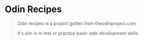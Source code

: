 # Odin Recipes

> Odin recipes is a project gotten from theodinproject.com


> it's aim is to test or practice basic web development skills